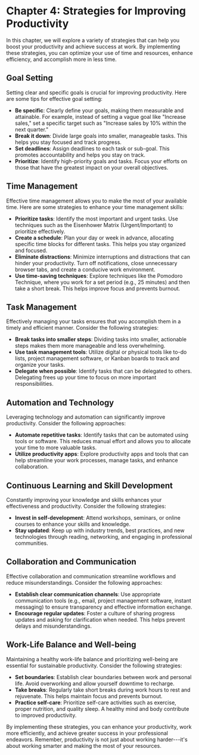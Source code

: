 Chapter 4: Strategies for Improving Productivity
================================================

In this chapter, we will explore a variety of strategies that can help you boost your productivity and achieve success at work. By implementing these strategies, you can optimize your use of time and resources, enhance efficiency, and accomplish more in less time.

Goal Setting
------------

Setting clear and specific goals is crucial for improving productivity. Here are some tips for effective goal setting:

* **Be specific**: Clearly define your goals, making them measurable and attainable. For example, instead of setting a vague goal like "Increase sales," set a specific target such as "Increase sales by 10% within the next quarter."
* **Break it down**: Divide large goals into smaller, manageable tasks. This helps you stay focused and track progress.
* **Set deadlines**: Assign deadlines to each task or sub-goal. This promotes accountability and helps you stay on track.
* **Prioritize**: Identify high-priority goals and tasks. Focus your efforts on those that have the greatest impact on your overall objectives.

Time Management
---------------

Effective time management allows you to make the most of your available time. Here are some strategies to enhance your time management skills:

* **Prioritize tasks**: Identify the most important and urgent tasks. Use techniques such as the Eisenhower Matrix (Urgent/Important) to prioritize effectively.
* **Create a schedule**: Plan your day or week in advance, allocating specific time blocks for different tasks. This helps you stay organized and focused.
* **Eliminate distractions**: Minimize interruptions and distractions that can hinder your productivity. Turn off notifications, close unnecessary browser tabs, and create a conducive work environment.
* **Use time-saving techniques**: Explore techniques like the Pomodoro Technique, where you work for a set period (e.g., 25 minutes) and then take a short break. This helps improve focus and prevents burnout.

Task Management
---------------

Effectively managing your tasks ensures that you accomplish them in a timely and efficient manner. Consider the following strategies:

* **Break tasks into smaller steps**: Dividing tasks into smaller, actionable steps makes them more manageable and less overwhelming.
* **Use task management tools**: Utilize digital or physical tools like to-do lists, project management software, or Kanban boards to track and organize your tasks.
* **Delegate when possible**: Identify tasks that can be delegated to others. Delegating frees up your time to focus on more important responsibilities.

Automation and Technology
-------------------------

Leveraging technology and automation can significantly improve productivity. Consider the following approaches:

* **Automate repetitive tasks**: Identify tasks that can be automated using tools or software. This reduces manual effort and allows you to allocate your time to more valuable tasks.
* **Utilize productivity apps**: Explore productivity apps and tools that can help streamline your work processes, manage tasks, and enhance collaboration.

Continuous Learning and Skill Development
-----------------------------------------

Constantly improving your knowledge and skills enhances your effectiveness and productivity. Consider the following strategies:

* **Invest in self-development**: Attend workshops, seminars, or online courses to enhance your skills and knowledge.
* **Stay updated**: Keep up with industry trends, best practices, and new technologies through reading, networking, and engaging in professional communities.

Collaboration and Communication
-------------------------------

Effective collaboration and communication streamline workflows and reduce misunderstandings. Consider the following approaches:

* **Establish clear communication channels**: Use appropriate communication tools (e.g., email, project management software, instant messaging) to ensure transparency and effective information exchange.
* **Encourage regular updates**: Foster a culture of sharing progress updates and asking for clarification when needed. This helps prevent delays and misunderstandings.

Work-Life Balance and Well-being
--------------------------------

Maintaining a healthy work-life balance and prioritizing well-being are essential for sustainable productivity. Consider the following strategies:

* **Set boundaries**: Establish clear boundaries between work and personal life. Avoid overworking and allow yourself downtime to recharge.
* **Take breaks**: Regularly take short breaks during work hours to rest and rejuvenate. This helps maintain focus and prevents burnout.
* **Practice self-care**: Prioritize self-care activities such as exercise, proper nutrition, and quality sleep. A healthy mind and body contribute to improved productivity.

By implementing these strategies, you can enhance your productivity, work more efficiently, and achieve greater success in your professional endeavors. Remember, productivity is not just about working harder---it's about working smarter and making the most of your resources.
